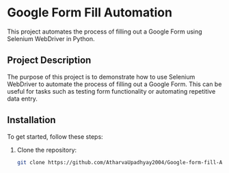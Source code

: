 # Google Form Fill Automation

This project automates the process of filling out a Google Form using Selenium WebDriver in Python.

## Project Description

The purpose of this project is to demonstrate how to use Selenium WebDriver to automate the process of filling out a Google Form. This can be useful for tasks such as testing form functionality or automating repetitive data entry.

## Installation

To get started, follow these steps:

1. Clone the repository:
   ```bash
   git clone https://github.com/AtharvaUpadhyay2004/Google-form-fill-Automation.git
